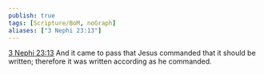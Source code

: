 ```yaml
---
publish: true
tags: [Scripture/BoM, noGraph]
aliases: ["3 Nephi 23:13"]
---
```

[3 Nephi 23:13](https://churchofjesuschrist.org/study/scriptures/bofm/3-ne/23?lang=eng&id=p13#p13) And it came to pass that Jesus commanded that it should be written; therefore it was written according as he commanded.
